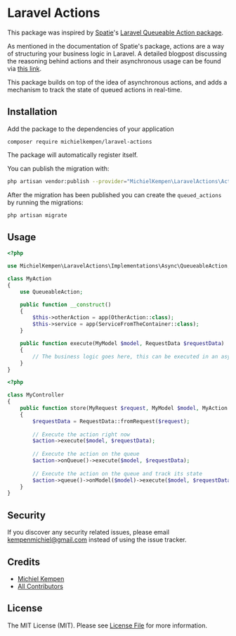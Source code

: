 # Laravel Actions

This package was inspired by [Spatie](https://spatie.be/)'s [Laravel Queueable Action package](https://github.com/spatie/laravel-queueable-action).

As mentioned in the documentation of Spatie's package, actions are a way of structuring your business logic in Laravel. A detailed blogpost discussing the reasoning behind actions and their asynchronous usage can be found via [this link](https://stitcher.io/blog/laravel-queueable-actions).

This package builds on top of the idea of asynchronous actions, and adds a mechanism to track the state of queued actions in real-time.

## Installation

Add the package to the dependencies of your application

```
composer require michielkempen/laravel-actions
```

The package will automatically register itself.

You can publish the migration with:

```bash
php artisan vendor:publish --provider="MichielKempen\LaravelActions\ActionsServiceProvider" --tag="migrations"
```

After the migration has been published you can create the `queued_actions` by running the migrations:

```bash
php artisan migrate
```

## Usage

```php
<?php

use MichielKempen\LaravelActions\Implementations\Async\QueueableAction;

class MyAction
{
    use QueueableAction;

    public function __construct()
    {
        $this->otherAction = app(OtherAction::class);
        $this->service = app(ServiceFromTheContainer::class);
    }

    public function execute(MyModel $model, RequestData $requestData)
    {
        // The business logic goes here, this can be executed in an async job.
    }
}
```

```php
<?php

class MyController
{
    public function store(MyRequest $request, MyModel $model, MyAction $action)
    {
        $requestData = RequestData::fromRequest($request);
    
        // Execute the action right now
        $action->execute($model, $requestData);
        
        // Execute the action on the queue
        $action->onQueue()->execute($model, $requestData);
        
        // Execute the action on the queue and track its state
        $action->queue()->onModel($model)->execute($model, $requestData);
    }
}
```

## Security

If you discover any security related issues, please email kempenmichiel@gmail.com instead of using the issue tracker.

## Credits

- [Michiel Kempen](https://github.com/michielkempen)
- [All Contributors](../../contributors)

## License

The MIT License (MIT). Please see [License File](LICENSE.md) for more information.
